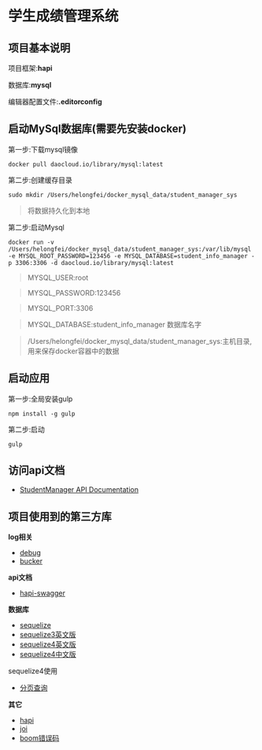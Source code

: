# 学生成绩管理系统

## 项目基本说明

项目框架:**hapi**

数据库:**mysql**

编辑器配置文件:**.editorconfig**

## 启动MySql数据库(需要先安装docker)

第一步:下载mysql镜像

```
docker pull daocloud.io/library/mysql:latest
```

第二步:创建缓存目录

```shell
sudo mkdir /Users/helongfei/docker_mysql_data/student_manager_sys
```

> 将数据持久化到本地

第二步:启动Mysql

```shell
docker run -v /Users/helongfei/docker_mysql_data/student_manager_sys:/var/lib/mysql -e MYSQL_ROOT_PASSWORD=123456 -e MYSQL_DATABASE=student_info_manager -p 3306:3306 -d daocloud.io/library/mysql:latest
```

> MYSQL_USER:root

> MYSQL_PASSWORD:123456

> MYSQL_PORT:3306

> MYSQL_DATABASE:student_info_manager 数据库名字

> /Users/helongfei/docker_mysql_data/student_manager_sys:主机目录,用来保存docker容器中的数据

## 启动应用

第一步:全局安装gulp

```
npm install -g gulp
```

第二步:启动

```
gulp
```

## 访问api文档

- [StudentManager API Documentation](http://localhost:3800/documentation)

## 项目使用到的第三方库

**log相关**

- [debug](https://github.com/visionmedia/debug)
- [bucker](https://github.com/nlf/bucker)

**api文档**

- [hapi-swagger](https://github.com/glennjones/hapi-swagger)

**数据库**

- [sequelize](https://github.com/sequelize/sequelize)
- [sequelize3英文版](https://sequelize.readthedocs.io/en/v3/)
- [sequelize4英文版](http://docs.sequelizejs.com/)
- [sequelize4中文版](https://github.com/demopark/sequelize-docs-Zh-CN)

sequelize4使用

- [分页查询](https://demopark.github.io/sequelize-docs-Zh-CN/models-usage.html)

**其它**

- [hapi](http://hapijs.com/tutorials)
- [joi](https://github.com/hapijs/joi/blob/v9.0.4/API.md)
- [boom错误码](https://github.com/hapijs/boom)
